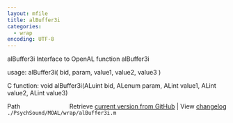 ```yaml
---
layout: mfile
title: alBuffer3i
categories:
  - wrap
encoding: UTF-8
---
```


alBuffer3i  Interface to OpenAL function alBuffer3i  

usage:  alBuffer3i( bid, param, value1, value2, value3 )  

C function:  void alBuffer3i(ALuint bid, ALenum param, ALint value1, ALint value2, ALint value3)  


<div class="code_header" style="text-align:right;">
  <span style="float:left;">Path&nbsp;&nbsp;</span> <span class="counter">Retrieve <a href=
  "https://raw.github.com/Psychtoolbox-3/Psychtoolbox-3/beta/./PsychSound/MOAL/wrap/alBuffer3i.m">current version from GitHub</a> | View <a href=
  "https://github.com/Psychtoolbox-3/Psychtoolbox-3/commits/beta/./PsychSound/MOAL/wrap/alBuffer3i.m">changelog</a></span>
</div>
<div class="code">
  <code>./PsychSound/MOAL/wrap/alBuffer3i.m</code>
</div>
